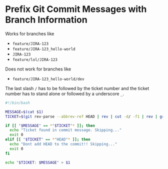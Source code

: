 # Prefix Git Commit Messages with Branch Information

Works for branches like

- `feature/JIRA-123`
- `feature/JIRA-123_hello-world`
- `JIRA-123`
- `feature/lol/JIRA-123`

Does not work for branches like

- `feature/JIRA-123_hello-world/dev`

The last slash `/` has to be followed by the ticket number and the ticket number has to stand alone or followed by a underscore `_`.

```sh
#!/bin/bash

MESSAGE=$(cat $1)
TICKET=$(git rev-parse --abbrev-ref HEAD | rev | cut -d/ -f1 | rev | grep -Eo '[^_]+' | head -1 | tr "[:lower:]" "[:upper:]")

if [[ "$MESSAGE" == *"$TICKET"* ]]; then
  echo "Ticket found in commit message. Skipping..."
  exit 0
elif [[ "$TICKET" == *"HEAD"* ]]; then
  echo "Dont add HEAD to the commit!! Skipping..."
  exit 0
fi

echo "$TICKET: $MESSAGE" > $1
```
